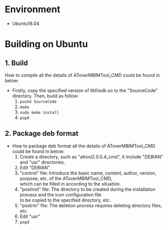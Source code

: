# Environment
  - Ubuntu18.04<br>

# Building on Ubuntu

## 1. Build
How to compile all the details of AToverMBIMTool_CMD could be found in below:<br>
- Firstly, copy the specified version of libfiisdk.so to the "SourceCode" directory. Then, build as follow:<br>
    1. `pushd SourceCode`
    2. `make`
    3. `sudo make install`
    4. `popd`

## 2. Package deb format
- How to package deb format all the details of AToverMBIMTool_CMD could be found in below:<br>
    1. Create a directory, such as "attool2.0.0.4_cmd", it include "DEBIAN" and "usr" directories.<br>
    2. Edit "DEBIAN"<br>
	1. "control" file: Introduce the basic name, content, author, version, purpose, etc. of the AToverMBIMTool_CMD,<br>
	which can be filled in according to the situation.<br>
	2. "postinst" file: The directory to be created during the installation process and the icon configuration file<br>
	to be copied to the specified directory, etc.<br>
	3. "postrm" file: The deletion process requires deleting directory files, etc.<br>
    3. Edit "usr"<br>
    4. `popd`
